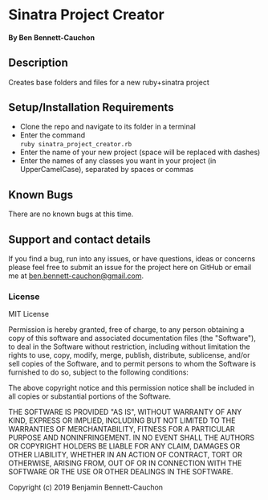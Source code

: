 # Sinatra Project Creator

#### By Ben Bennett-Cauchon

## Description

Creates base folders and files for a new ruby+sinatra project

## Setup/Installation Requirements

* Clone the repo and navigate to its folder in a terminal
* Enter the command<br>
`ruby sinatra_project_creator.rb`
* Enter the name of your new project (space will be replaced with dashes)
* Enter the names of any classes you want in your project (in UpperCamelCase), separated by spaces or commas

## Known Bugs

There are no known bugs at this time.

## Support and contact details

If you find a bug, run into any issues, or have questions, ideas or concerns please feel free to submit an issue for the project here on GitHub or email me at ben.bennett-cauchon@gmail.com.

### License

MIT License

Permission is hereby granted, free of charge, to any person obtaining a copy of this software and associated documentation files (the "Software"), to deal in the Software without restriction, including without limitation the rights to use, copy, modify, merge, publish, distribute, sublicense, and/or sell copies of the Software, and to permit persons to whom the Software is furnished to do so, subject to the following conditions:

The above copyright notice and this permission notice shall be included in all copies or substantial portions of the Software.

THE SOFTWARE IS PROVIDED "AS IS", WITHOUT WARRANTY OF ANY KIND, EXPRESS OR IMPLIED, INCLUDING BUT NOT LIMITED TO THE WARRANTIES OF MERCHANTABILITY, FITNESS FOR A PARTICULAR PURPOSE AND NONINFRINGEMENT. IN NO EVENT SHALL THE AUTHORS OR COPYRIGHT HOLDERS BE LIABLE FOR ANY CLAIM, DAMAGES OR OTHER LIABILITY, WHETHER IN AN ACTION OF CONTRACT, TORT OR OTHERWISE, ARISING FROM, OUT OF OR IN CONNECTION WITH THE SOFTWARE OR THE USE OR OTHER DEALINGS IN THE SOFTWARE.

Copyright (c) 2019 Benjamin Bennett-Cauchon
